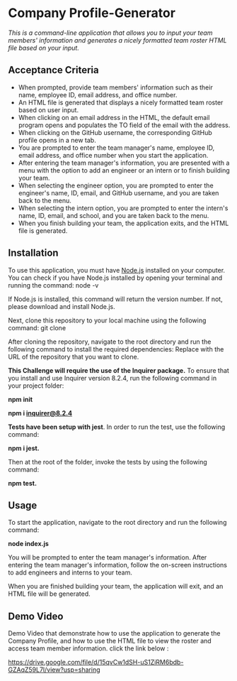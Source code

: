 # Company Profile-Generator

*This is a command-line application that allows you to input your team members' information and generates a nicely formatted team roster HTML file based on your input.*

## Acceptance Criteria

- When prompted, provide team members' information such as their name, employee ID, email address, and office number.
- An HTML file is generated that displays a nicely formatted team roster based on user input.
- When clicking on an email address in the HTML, the default email program opens and populates the TO field of the email with the address.
- When clicking on the GitHub username, the corresponding GitHub profile opens in a new tab.
- You are prompted to enter the team manager's name, employee ID, email address, and office number when you start the application.
- After entering the team manager's information, you are presented with a menu with the option to add an engineer or an intern or to finish building your team.
- When selecting the engineer option, you are prompted to enter the engineer's name, ID, email, and GitHub username, and you are taken back to the menu.
- When selecting the intern option, you are prompted to enter the intern's name, ID, email, and school, and you are taken back to the menu.
- When you finish building your team, the application exits, and the HTML file is generated.

## Installation

To use this application, you must have [Node.js](https://nodejs.org/en/) installed on your computer. You can check if you have Node.js installed by opening your terminal and running the command:
node -v

If Node.js is installed, this command will return the version number. If not, please download and install Node.js.

Next, clone this repository to your local machine using the following command:
git clone <repository-url>

After cloning the repository, navigate to the root directory and run the following command to install the required dependencies:
Replace <repository-url> with the URL of the repository that you want to clone.

**This Challenge will require the use of the Inquirer package.** To ensure that you install and use Inquirer version 8.2.4, run the following command in your project folder:

**npm init**

**npm i inquirer@8.2.4**

**Tests have been setup with jest**. In order to run the test, use the following command:

**npm i jest.**

Then at the root of the folder, invoke the tests by using the following command:

**npm test.**

## Usage

To start the application, navigate to the root directory and run the following command:

**node index.js**

You will be prompted to enter the team manager's information. After entering the team manager's information, follow the on-screen instructions to add engineers and interns to your team.

When you are finished building your team, the application will exit, and an HTML file will be generated.

## Demo Video 

 Demo Video that demonstrate how to use the application to generate the Company Profile, and how to use the HTML file to view the roster and access team member information.
 click the link below :


 https://drive.google.com/file/d/15qvCw1dSH-uS1ZiRM6bdb-GZAqZ59L7l/view?usp=sharing